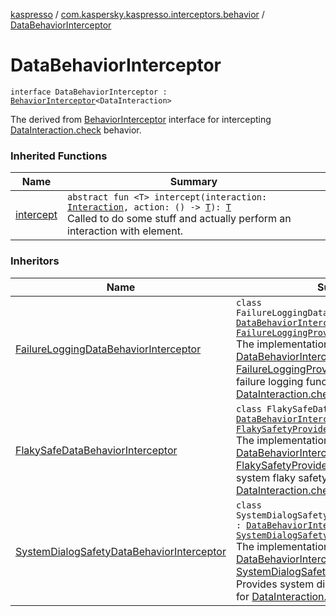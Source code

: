 [kaspresso](../index.md) / [com.kaspersky.kaspresso.interceptors.behavior](index.md) / [DataBehaviorInterceptor](./-data-behavior-interceptor.md)

# DataBehaviorInterceptor

`interface DataBehaviorInterceptor : `[`BehaviorInterceptor`](-behavior-interceptor/index.md)`<DataInteraction>`

The derived from [BehaviorInterceptor](-behavior-interceptor/index.md) interface for intercepting [DataInteraction.check](#) behavior.

### Inherited Functions

| Name | Summary |
|---|---|
| [intercept](-behavior-interceptor/intercept.md) | `abstract fun <T> intercept(interaction: `[`Interaction`](-behavior-interceptor/index.md#Interaction)`, action: () -> `[`T`](-behavior-interceptor/intercept.md#T)`): `[`T`](-behavior-interceptor/intercept.md#T)<br>Called to do some stuff and actually perform an interaction with element. |

### Inheritors

| Name | Summary |
|---|---|
| [FailureLoggingDataBehaviorInterceptor](../com.kaspersky.kaspresso.interceptors.behavior.impl.failure/-failure-logging-data-behavior-interceptor/index.md) | `class FailureLoggingDataBehaviorInterceptor : `[`DataBehaviorInterceptor`](./-data-behavior-interceptor.md)`, `[`FailureLoggingProvider`](../com.kaspersky.kaspresso.failure/-failure-logging-provider/index.md)<br>The implementation of [DataBehaviorInterceptor](./-data-behavior-interceptor.md) and [FailureLoggingProvider](../com.kaspersky.kaspresso.failure/-failure-logging-provider/index.md) interfaces. Provides failure logging functionality for [DataInteraction.check](#) calls. |
| [FlakySafeDataBehaviorInterceptor](../com.kaspersky.kaspresso.interceptors.behavior.impl.flakysafety/-flaky-safe-data-behavior-interceptor/index.md) | `class FlakySafeDataBehaviorInterceptor : `[`DataBehaviorInterceptor`](./-data-behavior-interceptor.md)`, `[`FlakySafetyProvider`](../com.kaspersky.kaspresso.flakysafety/-flaky-safety-provider/index.md)<br>The implementation of [DataBehaviorInterceptor](./-data-behavior-interceptor.md) and [FlakySafetyProvider](../com.kaspersky.kaspresso.flakysafety/-flaky-safety-provider/index.md) interfaces. Provides system flaky safety functionality for [DataInteraction.check](#) calls. |
| [SystemDialogSafetyDataBehaviorInterceptor](../com.kaspersky.kaspresso.interceptors.behavior.impl.systemsafety/-system-dialog-safety-data-behavior-interceptor/index.md) | `class SystemDialogSafetyDataBehaviorInterceptor : `[`DataBehaviorInterceptor`](./-data-behavior-interceptor.md)`, `[`SystemDialogSafetyProvider`](../com.kaspersky.kaspresso.systemsafety/-system-dialog-safety-provider/index.md)<br>The implementation of [DataBehaviorInterceptor](./-data-behavior-interceptor.md) and [SystemDialogSafetyProvider](../com.kaspersky.kaspresso.systemsafety/-system-dialog-safety-provider/index.md) interfaces. Provides system dialog safety functionality for [DataInteraction.check](#) calls. |
